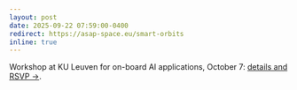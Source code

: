 ```yaml
---
layout: post
date: 2025-09-22 07:59:00-0400
redirect: https://asap-space.eu/smart-orbits
inline: true
---
```


Workshop at KU Leuven for on-board AI applications, October 7: [details and RSVP ->](https://asap-space.eu/smart-orbits).